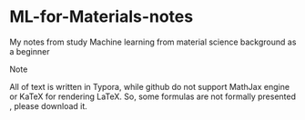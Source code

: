 # ML-for-Materials-notes
My notes from study Machine learning from material science background as a beginner

> [!NOTE]
>
> All of text is written in Typora, while github do not support MathJax engine or KaTeX for rendering LaTeX. So, some formulas are not formally presented ,     please download it.
